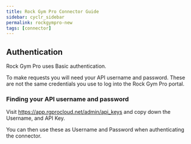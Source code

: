 ```yaml
---
title: Rock Gym Pro Connector Guide
sidebar: cyclr_sidebar
permalink: rockgympro-new
tags: [connector]
---
```


## Authentication

Rock Gym Pro uses Basic authentication. 

To make requests you will need your API username and password.  These are not the same credentials you use to log into the Rock Gym Pro portal.

### Finding your API username and password

Visit https://app.rgprocloud.net/admin/api_keys and copy down the Username, and API Key.

You can then use these as Username and Password when authenticating the connector.
